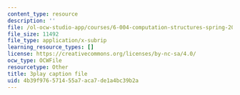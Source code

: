 ```yaml
---
content_type: resource
description: ''
file: /ol-ocw-studio-app/courses/6-004-computation-structures-spring-2017/4b39f976571455a7aca7de1a4bc39b2a_UW9k06c63ts.vtt
file_size: 11492
file_type: application/x-subrip
learning_resource_types: []
license: https://creativecommons.org/licenses/by-nc-sa/4.0/
ocw_type: OCWFile
resourcetype: Other
title: 3play caption file
uid: 4b39f976-5714-55a7-aca7-de1a4bc39b2a
---
```

